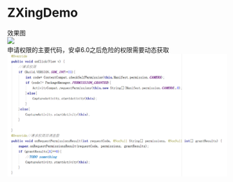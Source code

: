 # ZXingDemo<br>
效果图<br>
![](https://github.com/838514984/ZXingDemo/blob/master/screenShot/GIF.gif)<br>
申请权限的主要代码，安卓6.0之后危险的权限需要动态获取<br>
![](https://github.com/838514984/ZXingDemo/blob/master/screenShot/QQ%E6%88%AA%E5%9B%BE20170427172107.png)
